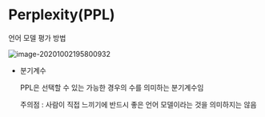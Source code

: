 # Perplexity(PPL)

언어 모델 평가 방법

![image-20201002195800932](C:\Users\pc\AppData\Roaming\Typora\typora-user-images\image-20201002195800932.png)

* 분기계수

  PPL은 선택할 수 있는 가능한 경우의 수를 의미하는 분기계수임

  주의점 : 사람이 직접 느끼기에 반드시 좋은 언어 모델이라는 것을 의미하지는 않음

  